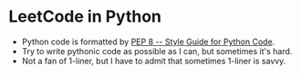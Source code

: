 # LeetCode in Python

- Python code is formatted by [PEP 8 -- Style Guide for Python Code](https://www.python.org/dev/peps/pep-0008/).
- Try to write pythonic code as possible as I can, but sometimes it's hard.
- Not a fan of 1-liner, but I have to admit that sometimes 1-liner is savvy.
